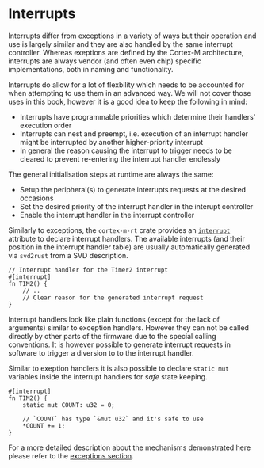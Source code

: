 # Interrupts

Interrupts differ from exceptions in a variety of ways but their operation and
use is largely similar and they are also handled by the same interrupt
controller. Whereas exeptions are defined by the Cortex-M architecture,
interrupts are always vendor (and often even chip) specific implementations,
both in naming and functionality.

Interrupts do allow for a lot of flexbility which needs to be accounted for
when attempting to use them in an advanced way. We will not cover those uses in
this book, however it is a good idea to keep the following in mind:

* Interrupts have programmable priorities which determine their handlers' execution order
* Interrupts can nest and preempt, i.e. execution of an interrupt handler might be interrupted by another higher-priority interrupt
* In general the reason causing the interrupt to trigger needs to be cleared to prevent re-entering the interrupt handler endlessly

The general initialisation steps at runtime are always the same:
* Setup the peripheral(s) to generate interrupts requests at the desired occasions
* Set the desired priority of the interrupt handler in the interupt controller
* Enable the interrupt handler in the interrupt controller

Similarly to exceptions, the `cortex-m-rt` crate provides an [`interrupt`]
attribute to declare interrupt handlers. The available interrupts (and
their position in the interrupt handler table) are usually automatically
generated via `svd2rust` from a SVD description.

[`interrupt`]: https://docs.rs/cortex-m-rt-macros/0.1.5/cortex_m_rt_macros/attr.interrupt.html

``` rust,ignore
// Interrupt handler for the Timer2 interrupt
#[interrupt]
fn TIM2() {
    // ..
    // Clear reason for the generated interrupt request
}
```

Interrupt handlers look like plain functions (except for the lack of arguments)
similar to exception handlers. However they can not be called directly by other
parts of the firmware due to the special calling conventions. It is however
possible to generate interrupt requests in software to trigger a diversion to
to the interrupt handler.

Similar to exeption handlers it is also possible to declare `static mut`
variables inside the interrupt handlers for *safe* state keeping.

``` rust,ignore
#[interrupt]
fn TIM2() {
    static mut COUNT: u32 = 0;

    // `COUNT` has type `&mut u32` and it's safe to use
    *COUNT += 1;
}
```

For a more detailed description about the mechanisms demonstrated here please
refer to the [exceptions section].

[exceptions section]: ./exceptions.md
